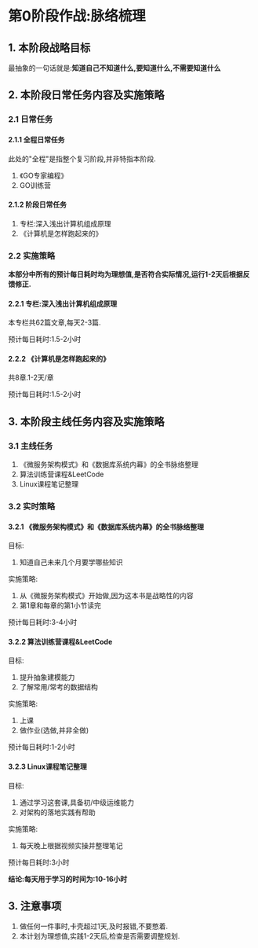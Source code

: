 # 第0阶段作战:脉络梳理

## 1. 本阶段战略目标

最抽象的一句话就是:**知道自己不知道什么,要知道什么,不需要知道什么**

## 2. 本阶段日常任务内容及实施策略

### 2.1 日常任务

#### 2.1.1 全程日常任务

此处的"全程"是指整个复习阶段,并非特指本阶段.

1. 《GO专家编程》
2. GO训练营

#### 2.1.2 阶段日常任务

1. 专栏:深入浅出计算机组成原理
2. 《计算机是怎样跑起来的》

### 2.2 实施策略

**本部分中所有的预计每日耗时均为理想值,是否符合实际情况,运行1-2天后根据反馈修正.**

#### 2.2.1 专栏:深入浅出计算机组成原理

本专栏共62篇文章,每天2-3篇.

预计每日耗时:1.5-2小时

#### 2.2.2 《计算机是怎样跑起来的》

共8章.1-2天/章

预计每日耗时:1.5-2小时


## 3. 本阶段主线任务内容及实施策略

### 3.1 主线任务

1. 《微服务架构模式》和《数据库系统内幕》的全书脉络整理
2. 算法训练营课程&LeetCode
3. Linux课程笔记整理

### 3.2 实时策略

#### 3.2.1 《微服务架构模式》和《数据库系统内幕》的全书脉络整理

目标:

1. 知道自己未来几个月要学哪些知识

实施策略:

1. 从《微服务架构模式》开始做,因为这本书是战略性的内容
2. 第1章和每章的第1小节读完

预计每日耗时:3-4小时

#### 3.2.2 算法训练营课程&LeetCode

目标:

1. 提升抽象建模能力
2. 了解常用/常考的数据结构

实施策略:

1. 上课
2. 做作业(选做,并非全做)

预计每日耗时:1-2小时

#### 3.2.3 Linux课程笔记整理

目标:

1. 通过学习这套课,具备初/中级运维能力
2. 对架构的落地实践有帮助

实施策略:

1. 每天晚上根据视频实操并整理笔记

预计每日耗时:3小时

**结论:每天用于学习的时间为:10-16小时**

## 3. 注意事项

1. 做任何一件事时,卡壳超过1天,及时报错,不要憋着.
2. 本计划为理想值,实践1-2天后,检查是否需要调整规划.


